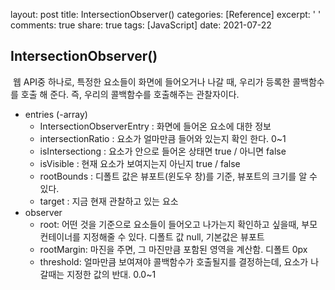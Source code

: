 layout: post
title: IntersectionObserver()
categories: [Reference]
excerpt: ' '
comments: true
share: true
tags: [JavaScript]
date: 2021-07-22

## IntersectionObserver() 

​	웹 API중 하나로, 특정한 요소들이 화면에 들어오거나 나갈 때, 우리가 등록한 콜백함수를 호출 해 준다. 즉, 우리의 콜백함수를 호출해주는 관찰자이다.

- entries (-array)
  -  IntersectionObserverEntry : 화면에 들어온 요소에 대한 정보
  - intersectionRatio : 요소가 얼마만큼 들어와 있는지 확인 한다. 0~1
  - isIntersectiong : 요소가 안으로 들어온 상태면 true / 아니면 false 
  - isVisible : 현재 요소가 보여지는지 아닌지 true / false 
  - rootBounds : 디폴트 값은 뷰포트(윈도우 창)를 기준, 뷰포트의 크기를 알 수 있다. 
  - target : 지금 현재 관찰하고 있는 요소
- observer
  - root: 어떤 것을 기준으로 요소들이 들어오고 나가는지 확인하고 싶을때, 부모 컨테이너를 지정해줄 수 있다. 디폴트 값 null, 기본값은 뷰포트
  - rootMargin: 마진을 주면, 그 마진만큼 포함된 영역을 계산함. 디폴트 0px
  -  threshold: 얼마만큼 보여져야 콜백함수가 호출될지를 결정하는데, 요소가 나갈때는 지정한 값의 반대. 0.0~1 